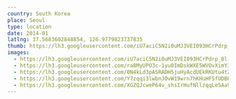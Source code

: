 ```yaml
---
country: South Korea
place: Seoul
type: location
date: 2014-01
latlng: 37.5683602848854, 126.9779823737835
thumb: https://lh3.googleusercontent.com/iU7aciC5N2i0uMJ3VEI093HCrPdrp_8l-vIQeJlrwA9QlGSSPGm212xk7HJ-2XfJTHvm4AzVsZcnNpdqmSnTeum3C8P6s_HZ8C_dPzCBSV9mLeZNLo4DwE74BbRLnW7-5erKD4Hb18w
images:
  - https://lh3.googleusercontent.com/iU7aciC5N2i0uMJ3VEI093HCrPdrp_8l-vIQeJlrwA9QlGSSPGm212xk7HJ-2XfJTHvm4AzVsZcnNpdqmSnTeum3C8P6s_HZ8C_dPzCBSV9mLeZNLo4DwE74BbRLnW7-5erKD4Hb18w
  - https://lh3.googleusercontent.com/ra8MyUPO3c-1yu0ImDskWXE5WVOvXimY35edeMTYSjJeWMrByZv78fJjKS5CqkOga6b4lnw4WFZoyolbFCj-3UcqDNrvzO0hXl65t4T8UlFlSPDIrBftfG8pa8mQ028zsRO8qDFuLws
  - https://lh3.googleusercontent.com/0N4kLd3pASRADH5juHyAcdUEkRKUtu4tZUhhH13lxH8FDLp1l5SLdrvMRwKEvgY3iblq7bt92-_Hf4C5MrBB46GulNBZdZoheBYO0X7wnuTlm5K_-Gz1FKN_F9QQhpEZDQiTe1agd4Y
  - https://lh3.googleusercontent.com/Y7zqqi3lwbnJOvW19wrn7hKHuHF5fUDBQxWFO2FaiY0762NeLtRxapuR35bwnXal61ivvqnXTlDM5kvaFaTXDQkWIZWsKdOPix14rNY9uzJ8XgtpksgznjIgAtm5bCW1EDM3iyrxIM4
  - https://lh3.googleusercontent.com/XGZQJcweP64v_shsIrHufNllzqqLe5Aa907_xbv-Xldp8QaEcJHkgeWv1QbUFeQP-RyeRr_MkY-8514xo-Sh7o56uDRz8sOjbtetUSpYz9gXMlZSqV-XcQE_5k2vmb-QLzRGCZu3VWw
---
```

